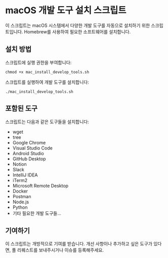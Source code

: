 # macOS 개발 도구 설치 스크립트

이 스크립트는 macOS 시스템에서 다양한 개발 도구를 자동으로 설치하기 위한 스크립트입니다. Homebrew를 사용하여 필요한 소프트웨어를 설치합니다.


## 설치 방법
스크립트에 실행 권한을 부여합니다:

```
chmod +x mac_install_develop_tools.sh
```

스크립트를 실행하여 개발 도구를 설치합니다:

```
./mac_install_develop_tools.sh
```

## 포함된 도구
스크립트는 다음과 같은 도구들을 설치합니다:

- wget
- tree
- Google Chrome
- Visual Studio Code
- Android Studio
- GitHub Desktop
- Notion
- Slack
- IntelliJ IDEA
- iTerm2
- Microsoft Remote Desktop
- Docker
- Postman
- Node.js
- Python
- 기타 필요한 개발 도구들...


## 기여하기
이 스크립트는 개방적으로 기여를 받습니다. 개선 사항이나 추가하고 싶은 도구가 있다면, 풀 리퀘스트를 보내주시거나 이슈를 등록해주세요.
